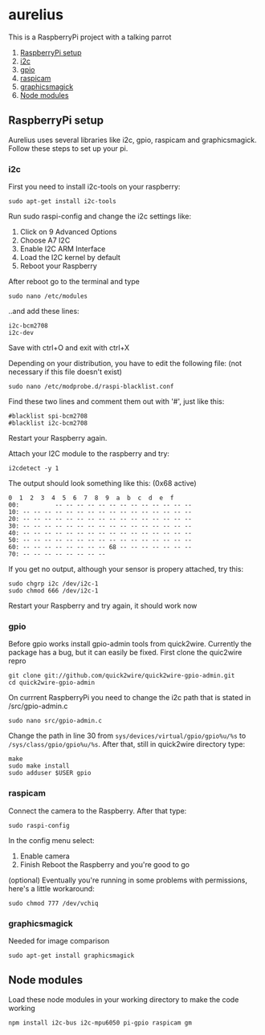 # aurelius

This is a RaspberryPi project with a talking parrot

1. [RaspberryPi setup](#raspberrypi-setup)
  1. [i2c](#i2c)
  2. [gpio](#gpio)
  3. [raspicam](#raspicam)
  4. [graphicsmagick](#graphicsmagick)
2. [Node modules](#node-modules)

## RaspberryPi setup
Aurelius uses several libraries like i2c, gpio, raspicam and graphicsmagick. Follow these steps to set up your pi.

### i2c
First you need to install i2c-tools on your raspberry:
```
sudo apt-get install i2c-tools
```

Run sudo raspi-config and change the i2c settings like:
1. Click on 9 Advanced Options
2. Choose A7 I2C
3. Enable I2C ARM Interface
4. Load the I2C kernel by default
5. Reboot your Raspberry

After reboot go to the terminal and type
```
sudo nano /etc/modules
```

..and add these lines:
```
i2c-bcm2708
i2c-dev
```
Save with ctrl+O and exit with ctrl+X

Depending on your distribution, you have to edit the following file: (not necessary if this file doesn't exist)
```
sudo nano /etc/modprobe.d/raspi-blacklist.conf
```

Find these two lines and comment them out with '#', just like this:
```
#blacklist spi-bcm2708
#blacklist i2c-bcm2708
```
Restart your Raspberry again.

Attach your I2C module to the raspberry and try:
```
i2cdetect -y 1
```
The output should look something like this: (0x68 active)
```
0  1  2  3  4  5  6  7  8  9  a  b  c  d  e  f
00:          -- -- -- -- -- -- -- -- -- -- -- -- --
10: -- -- -- -- -- -- -- -- -- -- -- -- -- -- -- --
20: -- -- -- -- -- -- -- -- -- -- -- -- -- -- -- --
30: -- -- -- -- -- -- -- -- -- -- -- -- -- -- -- --
40: -- -- -- -- -- -- -- -- -- -- -- -- -- -- -- --
50: -- -- -- -- -- -- -- -- -- -- -- -- -- -- -- --
60: -- -- -- -- -- -- -- -- 68 -- -- -- -- -- -- --
70: -- -- -- -- -- -- -- --
```

If you get no output, although your sensor is propery attached, try this:
```
sudo chgrp i2c /dev/i2c-1
sudo chmod 666 /dev/i2c-1
```
Restart your Raspberry and try again, it should work now


### gpio
Before gpio works install gpio-admin tools from quick2wire. Currently the package has a bug, but it can easily be fixed.
First clone the quic2wire repro
```
git clone git://github.com/quick2wire/quick2wire-gpio-admin.git
cd quick2wire-gpio-admin
```
On currrent RaspberryPi you need to change the i2c path that is stated in /src/gpio-admin.c
```
sudo nano src/gpio-admin.c

```
Change the path in line 30 from `sys/devices/virtual/gpio/gpio%u/%s` to `/sys/class/gpio/gpio%u/%s`. After that, still in quick2wire directory type:
```
make
sudo make install
sudo adduser $USER gpio
```

### raspicam
Connect the camera to the Raspberry. After that type:
```
sudo raspi-config
```
In the config menu select:
1. Enable camera
2. Finish
Reboot the Raspberry and you're good to go

(optional) Eventually you're running in some problems with permissions, here's a little workaround:
```
sudo chmod 777 /dev/vchiq
```

### graphicsmagick
Needed for image comparison
```
sudo apt-get install graphicsmagick
```

## Node modules
Load these node modules in your working directory to make the code working
```
npm install i2c-bus i2c-mpu6050 pi-gpio raspicam gm
```
